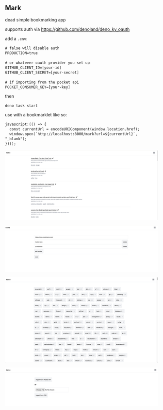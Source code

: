 ## Mark

dead simple bookmarking app

supports auth via https://github.com/denoland/deno_kv_oauth

add a `.env`:

```
# false will disable auth
PRODUCTION=true

# or whatever oauth provider you set up
GITHUB_CLIENT_ID=[your-id]
GITHUB_CLIENT_SECRET=[your-secret]

# if importing from the pocket api
POCKET_CONSUMER_KEY=[your-key]
```

then

```
deno task start
```

use with a bookmarklet like so:

```
javascript:(() => {
  const currentUrl = encodeURIComponent(window.location.href);
  window.open(`http://localhost:8000/mark?url=${currentUrl}`, "_blank");
})();
```

![](./screenshots/marks.png)

![](./screenshots/mark.png)

![](./screenshots/tags.png)

![](./screenshots/import.png)
